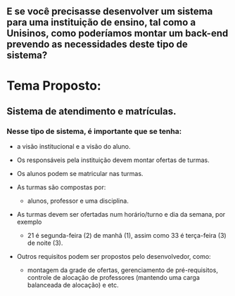 ## E se você precisasse desenvolver um sistema para uma instituição de ensino, tal como a Unisinos, como poderíamos montar um back-end prevendo as necessidades deste tipo de sistema?

# Tema Proposto: 

## Sistema de atendimento e matrículas. 

### Nesse tipo de sistema, é importante que se tenha:

- a visão institucional e a visão do aluno. 

- Os responsáveis pela instituição devem montar ofertas de turmas.

- Os alunos podem se matricular nas turmas. 

- As turmas são compostas por: 
   - alunos, professor e uma disciplina. 
   
- As turmas devem ser ofertadas num horário/turno e dia da semana, por exemplo
    - 21 é segunda-feira (2) de manhã (1), assim como 33 é terça-feira (3) de noite (3).

- Outros requisitos podem ser propostos pelo desenvolvedor, como: 
  - montagem da grade de ofertas, gerenciamento de pré-requisitos, controle de alocação de professores (mantendo uma carga balanceada de alocação) e etc.